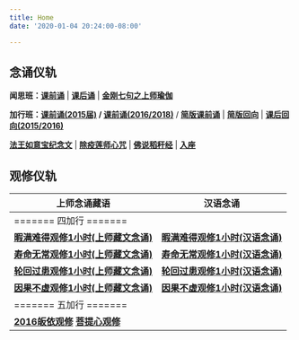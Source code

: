```yaml
---
title: Home
date: '2020-01-04 20:24:00-08:00'

---
```


## 念诵仪轨

**闻思班：[课前诵](https://www.youtube.com/watch?v=epdNwsk0HSw&list=PL7aUyQTIJqAjC4U5Dw7WN-cgAtneQVRYn)** | **[课后诵](https://www.youtube.com/watch?v=WO8zg3F8vgk&list=PL7aUyQTIJqAibh3sbve6Sa8JNKzdA8oP-)** | **[金刚七句之上师瑜伽](https://www.youtube.com/watch?v=TQtRvWDTdiU&list=PL7aUyQTIJqAgxQZbNFv3LVeFKdW4vKoUi)**

**加行班：[课前诵(2015届)](https://www.youtube.com/watch?v=m2ty1Q3Uf2M&list=PL7aUyQTIJqAhqqsw_6GdMNlvZlPezAj0T) / [课前诵(2016/2018)](https://youtu.be/18cQO7cUalQ)** / **[简版课前诵](https://www.youtube.com/watch?v=v4kUMsPd0_k&feature=youtu.be)** |  **[简版回向](https://youtu.be/S9ACJ53D4hs)** | **[课后回向(2015/2016)](https://www.youtube.com/watch?v=PUqpXawzfdw&list=PL7aUyQTIJqAi2VQnoAENVNEvBgaoOhoK2)**

**[法王如意宝纪念文](/f/up/img_4578.png)** | **[除疫莲师心咒](https://www.youtube.com/watch?v=TQtRvWDTdiU&list=PLnVWId4y5-sntWArz6KAey2VnjCzklM2X)** | **[佛说稻秆经](/pages/fsdgj/)** | **[入座](https://www.youtube.com/watch?v=qsYzkp9gCaA&list=PL7aUyQTIJqAjS5nIe9yN7iRuTth5Xgbhf&index=2)**

## 观修仪轨

 上师念诵藏语 | 汉语念诵
----------|---------
======= 四加行 ======= |
  **[暇满难得观修1小时(上师藏文念诵)](https://www.youtube.com/watch?v=HLJPb3uUsYU&list=PL7aUyQTIJqAgmUs2j8Rph4ABP0OMsp-1f)** | **[暇满难得观修1小时(汉语念诵)](https://www.youtube.com/watch?v=HLJPb3uUsYU&list=PL7aUyQTIJqAjwj1ZqZkrIIDEycZLLce3h)**
  **[寿命无常观修1小时(上师藏文念诵)](https://www.youtube.com/watch?v=HLJPb3uUsYU&list=PL7aUyQTIJqAhd69uYAXEBaNPPlVLkISK2)** | **[寿命无常观修1小时(汉语念诵)](https://www.youtube.com/watch?v=HLJPb3uUsYU&list=PL7aUyQTIJqAj8Dt1h8E6IOEX3PFS1gpBQ)**
  **[轮回过患观修1小时(上师藏文念诵)](https://www.youtube.com/watch?v=HLJPb3uUsYU&list=PL7aUyQTIJqAjS5nIe9yN7iRuTth5Xgbhf)** | **[轮回过患观修1小时(汉语念诵)](https://www.youtube.com/watch?v=HLJPb3uUsYU&list=PL7aUyQTIJqAje8e7UhRaGEzClsKL0Cgt6)**
  **[因果不虚观修1小时(上师藏文念诵)](https://www.youtube.com/watch?v=HLJPb3uUsYU&list=PL7aUyQTIJqAiy3qluQC-qsd599odkwYC9)** | **[因果不虚观修1小时(汉语念诵)](https://www.youtube.com/watch?v=HLJPb3uUsYU&list=PL7aUyQTIJqAjqx0zKw-ArsGOHvIOsDqM_)**
    ======= 五加行 ======= | 
    **[2016皈依观修](https://youtu.be/Sl73AkewsRA)**  **[菩提心观修](https://www.youtube.com/watch?v=HLJPb3uUsYU&list=PL7aUyQTIJqAiQy9VJ0AK89N2aAnCLIvpO)** | 

